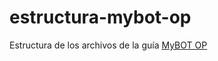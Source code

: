# estructura-mybot-op
Estructura de los archivos de la guía [MyBOT OP](https://portalmybot.com/guia/mybot-op/)
